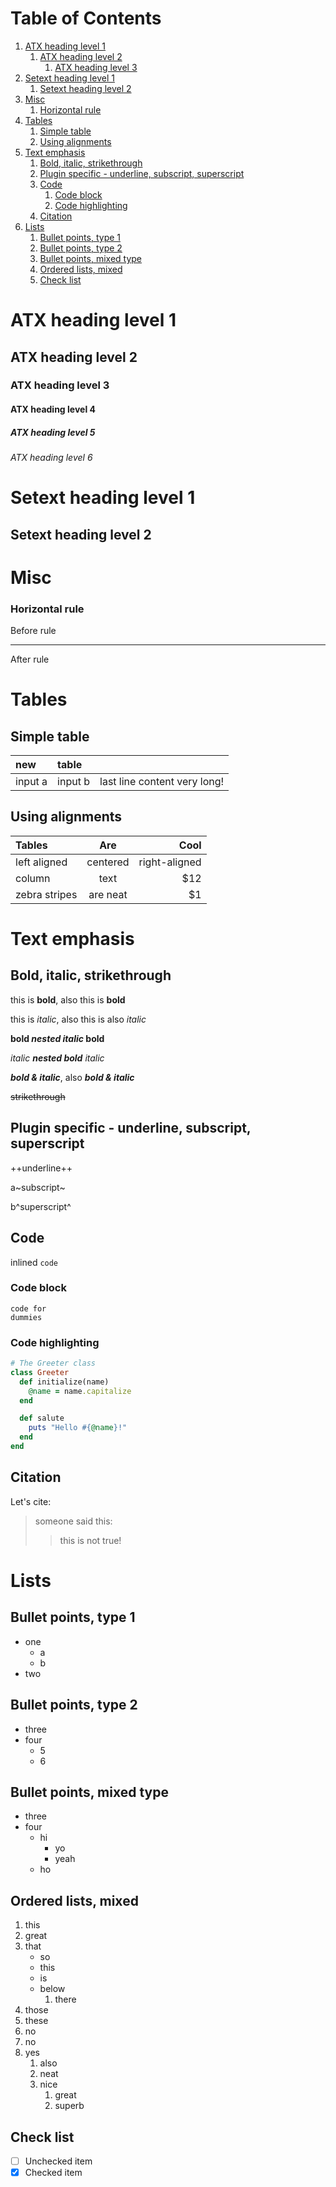 [TOC]: #

# Table of Contents
1. [ATX heading level 1](#atx-heading-level-1)
    1. [ATX heading level 2](#atx-heading-level-2)
        1. [ATX heading level 3](#atx-heading-level-3)
2. [Setext heading level 1](#setext-heading-level-1)
    1. [Setext heading level 2](#setext-heading-level-2)
3. [Misc](#misc)
    1. [Horizontal rule](#horizontal-rule)
4. [Tables](#tables)
    1. [Simple table](#simple-table)
    2. [Using alignments](#using-alignments)
5. [Text emphasis](#text-emphasis)
    1. [Bold, italic, strikethrough](#bold-italic-strikethrough)
    2. [Plugin specific - underline, subscript, superscript](#plugin-specific---underline-subscript-superscript)
    3. [Code](#code)
        1. [Code block](#code-block)
        2. [Code highlighting](#code-highlighting)
    4. [Citation](#citation)
6. [Lists](#lists)
    1. [Bullet points, type 1](#bullet-points-type-1)
    2. [Bullet points, type 2](#bullet-points-type-2)
    3. [Bullet points, mixed type](#bullet-points-mixed-type)
    4. [Ordered lists, mixed](#ordered-lists-mixed)
    5. [Check list](#check-list)

# ATX heading level 1
## ATX heading level 2
### ATX heading level 3
#### ATX heading level 4
##### ATX heading level 5
###### ATX heading level 6

Setext heading level 1
======================
Setext heading level 2
--------

# Misc

### Horizontal rule

Before rule

----

After rule

# Tables

## Simple table

| new     | table   |                              |
|:--------|:--------|:-----------------------------|
| input a | input b | last line content very long! |

## Using alignments

| Tables        |   Are    |          Cool |
|:--------------|:--------:|--------------:|
| left aligned  | centered | right-aligned |
| column        |   text   |           $12 |
| zebra stripes | are neat |            $1 |

# Text emphasis

## Bold, italic, strikethrough

this is **bold**, also this is __bold__

this is _italic_, also this is also *italic*

**bold *nested italic* bold**

*italic **nested bold** italic*

***bold & italic***, also ___bold & italic___

~~strikethrough~~

## Plugin specific - underline, subscript, superscript

++underline++

a~subscript~

b^superscript^

## Code

inlined `code`

### Code block
```
code for
dummies 
```

### Code highlighting

``` ruby
# The Greeter class
class Greeter
  def initialize(name)
    @name = name.capitalize
  end

  def salute
    puts "Hello #{@name}!"
  end
end
```

## Citation

Let's cite:
> someone said this:
>> this is not true!

# Lists

## Bullet points, type 1

- one
  - a
  - b
- two

## Bullet points, type 2

* three
* four
  * 5
  * 6

## Bullet points, mixed type

* three
* four
  - hi
    * yo
    * yeah
  - ho

## Ordered lists, mixed

1. this
2. great
3. that
   * so
   * this
   * is
   * below
     1. there
4. those
5. these
6. no
7. no
8. yes
   1. also
   2. neat
   3. nice
      1. great
      2. superb

## Check list

- [ ] Unchecked item
- [x] Checked item
